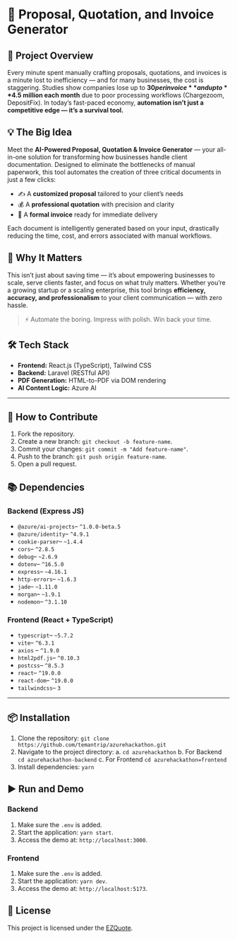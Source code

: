 # 🚀 Proposal, Quotation, and Invoice Generator 

## 📌 Project Overview

Every minute spent manually crafting proposals, quotations, and invoices is a minute lost to inefficiency — and for many businesses, the cost is staggering. Studies show companies lose up to **$30 per invoice** and up to **$4.5 million each month** due to poor processing workflows (Chargezoom, DepositFix). In today’s fast-paced economy, **automation isn’t just a competitive edge — it’s a survival tool.**

## 💡 The Big Idea

Meet the **AI-Powered Proposal, Quotation & Invoice Generator** — your all-in-one solution for transforming how businesses handle client documentation. Designed to eliminate the bottlenecks of manual paperwork, this tool automates the creation of three critical documents in just a few clicks:

- ✍️ A **customized proposal** tailored to your client’s needs  
- 💰 A **professional quotation** with precision and clarity  
- 🧾 A **formal invoice** ready for immediate delivery  

Each document is intelligently generated based on your input, drastically reducing the time, cost, and errors associated with manual workflows.

## 🌟 Why It Matters

This isn’t just about saving time — it’s about empowering businesses to scale, serve clients faster, and focus on what truly matters. Whether you’re a growing startup or a scaling enterprise, this tool brings **efficiency, accuracy, and professionalism** to your client communication — with zero hassle.

> ⚡ Automate the boring. Impress with polish. Win back your time.


## 🛠 Tech Stack

- **Frontend:** React.js (TypeScript), Tailwind CSS  
- **Backend:** Laravel (RESTful API)  
- **PDF Generation:** HTML-to-PDF via DOM rendering  
- **AI Content Logic:** Azure AI 

---

## 🤝 How to Contribute
1. Fork the repository.
2. Create a new branch: `git checkout -b feature-name`.
3. Commit your changes: `git commit -m "Add feature-name"`.
4. Push to the branch: `git push origin feature-name`.
5. Open a pull request.

## 📚 Dependencies
### Backend (Express JS)
- `@azure/ai-projects`– `^1.0.0-beta.5`
- `@azure/identity`– `^4.9.1`
- `cookie-parser`– `~1.4.4`
- `cors`– `^2.8.5`
- `debug`– `~2.6.9`
- `dotenv`– `^16.5.0`
- `express`– `~4.16.1`
- `http-errors`– `~1.6.3`
- `jade`– `~1.11.0`
- `morgan`– `~1.9.1`
- `nodemon`– `^3.1.10`

### Frontend (React + TypeScript)
- `typescript`– `~5.7.2`
- `vite`– `^6.3.1`
- `axios` – `^1.9.0`
- `html2pdf.js`– `^0.10.3`
- `postcss`– `^8.5.3`
- `react`– `^19.0.0`
- `react-dom`– `^19.0.0`
- `tailwindcss`– `3`

---

## 📦 Installation
1. Clone the repository: `git clone https://github.com/temantrip/azurehackathon.git`
2. Navigate to the project directory: 
    a. `cd azurehackathon`
    b. For Backend `cd azurehackathon-backend`
    c. For Frontend `cd azurehackathon=frontend`
3. Install dependencies: `yarn` 

## ▶️ Run and Demo 

### Backend
1. Make sure the `.env` is added.
2. Start the application: `yarn start`.
3. Access the demo at: `http://localhost:3000`.

### Frontend
1. Make sure the `.env` is added.
2. Start the application: `yarn dev`.
3. Access the demo at: `http://localhost:5173`.

## 📄 License
This project is licensed under the [EZQuote](LICENSE).
